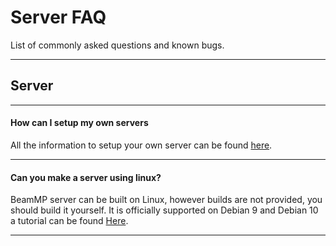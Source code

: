 # Server FAQ
List of commonly asked questions and known bugs.

---
## **Server**

---
#### **How can I setup my own servers**

All the information to setup your own server can be found [here](../create-a-server).

---
#### **Can you make a server using linux?**

BeamMP server can be built on Linux, however builds are not provided, you should build it yourself. It is officially supported on Debian 9 and Debian 10 a tutorial can be found [Here](https://github.com/BeamMP/BeamMP-Server/releases).

---


